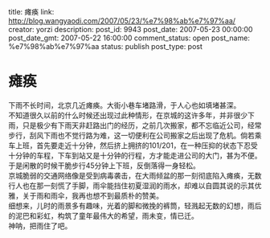 title: 瘫痪
link: http://blog.wangyaodi.com/2007/05/23/%e7%98%ab%e7%97%aa/
creator: yorzi
description: 
post_id: 9943
post_date: 2007-05-23 00:00:00
post_date_gmt: 2007-05-22 16:00:00
comment_status: open
post_name: %e7%98%ab%e7%97%aa
status: publish
post_type: post

# 瘫痪

下雨不长时间，北京几近瘫痪。大街小巷车堵路滑，于人心也如填堵甚深。  
不知道很久以前的什么时候还出现过此种情形，在京城的这许多年，并非很少下雨，只是极少有下雨天非赶路出门的经历，之前几次搬家，都不忘临近公司，经常步行，刮风下雨也不觉行路为难，这一切便利在公司搬家之后出现了危机。倘若乘车上班，首先要走近十分钟，然后挤上拥挤的101/201，在一种压抑的状态下忍受十分钟的车程，下车到站又是十分钟的行程，方才能走进公司的大门，甚为不便。于是闲散的时候干脆步行45分钟上下班，反倒落得一身轻松。  
京城脆弱的交通网络像是受到病毒袭击，在大雨倾盆的那一刻彻底陷入瘫痪，无数行人也在那一刻慌了手脚，雨伞能挡住初夏湿润的雨水，却难以自圆其说的示其优雅，关于雨和雨伞，我再也想不到最质朴的赞美。  
细想来，儿时的雨景多有趣味，光着的脚和微挽的裤筒，轻溅起无数的幻想，雨后的泥巴和彩虹，构筑了童年最伟大的希望，雨未变，情已迁。  
神呐，把雨住了吧。